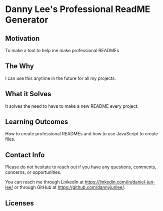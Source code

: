 # Danny Lee's Professional ReadME Generator
## Motivation

To make a tool to help me make professional READMEs

## The Why

I can use this anytime in the future for all my projects.

## What it Solves

It solves the need to have to make a new README every project.

## Learning Outcomes

How to create professional READMEs and how to use JavaScript to create files.

## Contact Info

Please do not hesitate to reach out if you have any questions, comments, concerns, or opportunities.

You can reach me through LinkedIn at https://linkedin.com/in/daniel-jun-lee/
or through GitHub at https://github.com/dannyjunlee/.

## Licenses


